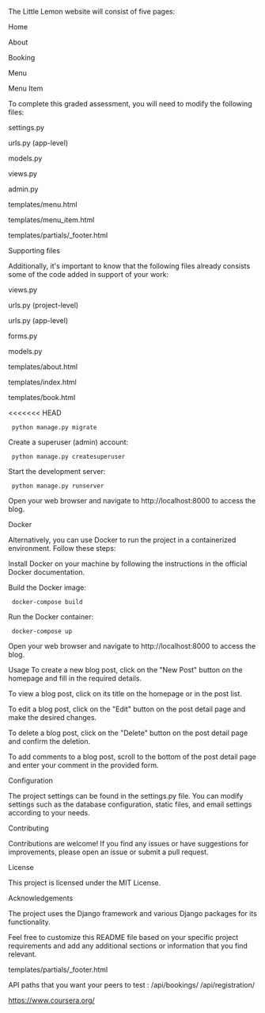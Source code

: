 The Little Lemon website will consist of five pages:

Home

About

Booking

Menu

Menu Item

To complete this graded assessment, you will need to modify the following files:

settings.py

urls.py (app-level)

models.py

views.py

admin.py

templates/menu.html

templates/menu_item.html

templates/partials/_footer.html


Supporting files

Additionally, it's important to know that the following files already consists some of the code added in support of your work:

views.py

urls.py (project-level)

urls.py (app-level)

forms.py

models.py

templates/about.html

templates/index.html

templates/book.html

<<<<<<< HEAD

     python manage.py migrate
Create a superuser (admin) account:


     python manage.py createsuperuser
Start the development server:


     python manage.py runserver
Open your web browser and navigate to http://localhost:8000 to access the blog.

Docker

Alternatively, you can use Docker to run the project in a containerized environment. Follow these steps:

Install Docker on your machine by following the instructions in the official Docker documentation.

Build the Docker image:



     docker-compose build  
Run the Docker container:



     docker-compose up
     
Open your web browser and navigate to http://localhost:8000 to access the blog.

Usage
To create a new blog post, click on the "New Post" button on the homepage and fill in the required details.

To view a blog post, click on its title on the homepage or in the post list.

To edit a blog post, click on the "Edit" button on the post detail page and make the desired changes.

To delete a blog post, click on the "Delete" button on the post detail page and confirm the deletion.

To add comments to a blog post, scroll to the bottom of the post detail page and enter your comment in the provided form.

Configuration

The project settings can be found in the settings.py file. You can modify settings such as the database configuration, static files, and email settings according to your needs.

Contributing

Contributions are welcome! If you find any issues or have suggestions for improvements, please open an issue or submit a pull request.

License

This project is licensed under the MIT License.

Acknowledgements

The project uses the Django framework and various Django packages for its functionality.

Feel free to customize this README file based on your specific project requirements and add any additional sections or information that you find relevant.

templates/partials/_footer.html


API paths that you want your peers to test :
/api/bookings/
/api/registration/

https://www.coursera.org/
